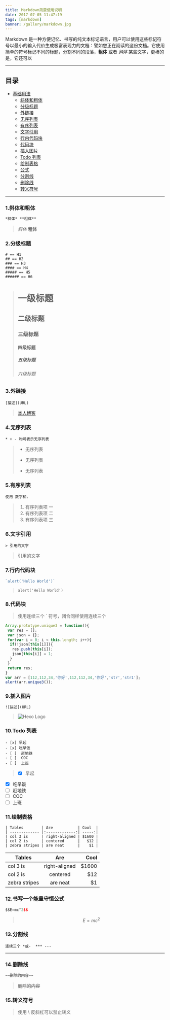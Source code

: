 ```yaml
---
title: Markdown简要使用说明
date: 2017-07-05 11:47:19
tags: [markdown]
banner: /gallery/markdown.jpg
---
```

Markdown 是一种方便记忆、书写的纯文本标记语言，用户可以使用这些标记符号以最小的输入代价生成极富表现力的文档：譬如您正在阅读的这份文档。它使用简单的符号标记不同的标题，分割不同的段落，**粗体** 或者 *斜体* 某些文字，更棒的是，它还可以
<!-- more -->

---
## 目录
* [基础用法](#)
  * [斜体和粗体](#1-斜体和粗体)
  * [分级标题](#2-分级标题)
  * [外链接](#3-外链接)
  * [无序列表](#4-无序列表)
  * [有序列表](#5-有序列表)
  * [文字引用](#6-文字引用-rules)
  * [行内代码块](#7-行内代码块)
  * [代码块](#8-代码块)
  * [插入图片](#9-插入图片)
  * [Todo 列表](#10-Todo-列表)
  * [绘制表格](#11-绘制表格)
  * [公式](#12-公式)
  * [分割线](#13-分割线)
  * [删除线](#14-删除线)
  * [转义符号](#15-转义符号)

---------------------------------------------
### 1.斜体和粗体

```cmd
*斜体* **粗体**
```
> *斜体*   **粗体**

### 2.分级标题

```node
# == H1
## == H2
### == H3
#### == H4
##### == H5
###### == H6
```

># 一级标题
>## 二级标题
>### 三级标题
>#### 四级标题
>##### 五级标题
>###### 六级标题

### 3.外链接

```node
[描述](URL)
```
> [本人博客](http://www.nicebp.com/)

### 4.无序列表
```node
* + - 均可表示无序列表
```
>* 无序列表
>+ 无序列表
>- 无序列表

### 5.有序列表
```node
使用 数字和.
```
> 1. 有序列表项 一
> 2. 有序列表项 二
> 3. 有序列表项 三

### 6.文字引用
```node
> 引用的文字
```
> 引用的文字

### 7.行内代码块
```javascript
`alert('Hello World')`
```
>`alert('Hello World')`

### 8.代码块
> 使用连续三个 ` 符号，闭合同样使用连续三个 
 
```js
Array.prototype.unique3 = function(){
 var res = [];
 var json = {};
 for(var i = 0; i < this.length; i++){
  if(!json[this[i]]){
   res.push(this[i]);
   json[this[i]] = 1;
  }
 }
 return res;
}
var arr = [112,112,34,'你好',112,112,34,'你好','str','str1'];
alert(arr.unique3());
```

### 9.插入图片
```html
![描述](URL)
```
> ![Hexo Logo](https://hexo.io/logo.svg)


### 10.Todo 列表
```
- [x] 早起
- [x] 吃早饭
- [ ]  赶地铁
- [ ]  COC
- [ ]  上班
```

>- [x] 早起
- [x] 吃早饭
- [ ]  赶地铁
- [ ]  COC
- [ ]  上班

### 11.绘制表格
```
| Tables        | Are           | Cool  |
| ------------- |:-------------:| -----:|
| col 3 is      | right-aligned | $1600 |
| col 2 is      | centered      |   $12 |
| zebra stripes | are neat      |    $1 |
```

| Tables        | Are           | Cool  |
| ------------- |:-------------:| -----:|
| col 3 is      | right-aligned | $1600 |
| col 2 is      | centered      |   $12 |
| zebra stripes | are neat      |    $1 |


### 12.书写一个能量守恒公式
```js
$$E=mc^2$$
```

>$$E=mc^2$$

### 13.分割线
```
连续三个 *或-  *** ---
```

***

### 14.删除线

```html
~~删除的内容~~
```
> ~~删除的内容~~

### 15.转义符号
> 使用 \ 反斜杠可以禁止转义

